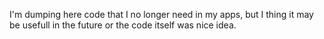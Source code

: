 I'm dumping here code that I no longer need in my apps, but I thing it may be usefull in the
future or the code itself was nice idea.
